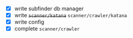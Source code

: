 - [x] write subfinder db manager
- [x] write ~~`scanner/katana`~~ `scanner/crawler/katana`
- [x] write config
- [x] complete `scanner/crawler`